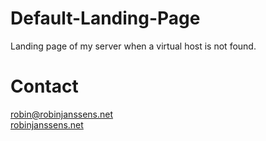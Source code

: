 #  D e f a u l t - L a n d i n g - P a g e  Landing page of my server when a virtual host is not found.

# Contact

[robin@robinjanssens.net](mailto:robin@robinjanssens.net)
<br>
 [robinjanssens.net](http://robinjanssens.net)
